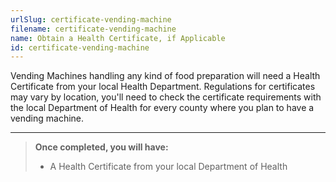 ```yaml
---
urlSlug: certificate-vending-machine
filename: certificate-vending-machine
name: Obtain a Health Certificate, if Applicable
id: certificate-vending-machine
---
```

Vending Machines handling any kind of food preparation will need a Health Certificate from your local Health Department. Regulations for certificates may vary by location, you'll need to check the certificate requirements with the local Department of Health for every county where you plan to have a vending machine.

---
>**Once completed, you will have:**
>- A Health Certificate from your local Department of Health